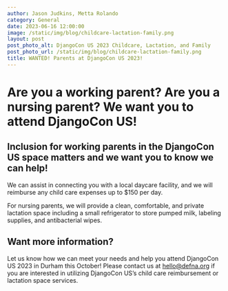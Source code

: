 ```yaml
---
author: Jason Judkins, Metta Rolando
category: General
date: 2023-06-16 12:00:00
image: /static/img/blog/childcare-lactation-family.png
layout: post
post_photo_alt: DjangoCon US 2023 Childcare, Lactation, and Family
post_photo_url: /static/img/blog/childcare-lactation-family.png
title: WANTED! Parents at DjangoCon US 2023!
---
```


# Are you a working parent? Are you a nursing parent? We want you to attend DjangoCon US! 

## Inclusion for working parents in the DjangoCon US space matters and we want you to know we can help! 


We can assist in connecting you with a local daycare facility, and we will reimburse any child care expenses up to $150 per day.

For nursing parents, we will provide a clean, comfortable, and private lactation space including a small refrigerator to store pumped milk, labeling supplies, and antibacterial wipes.

## Want more information?

Let us know how we can meet your needs and help you attend DjangoCon US 2023 in Durham this October! Please contact us at [hello@defna.org](mailto:hello@defna.org) if you are interested in utilizing DjangoCon US’s child care reimbursement or lactation space services.
